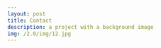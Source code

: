 ```yaml
---
layout: post
title: Contact
description: a project with a background image
img: /2.0/img/12.jpg
---
```

